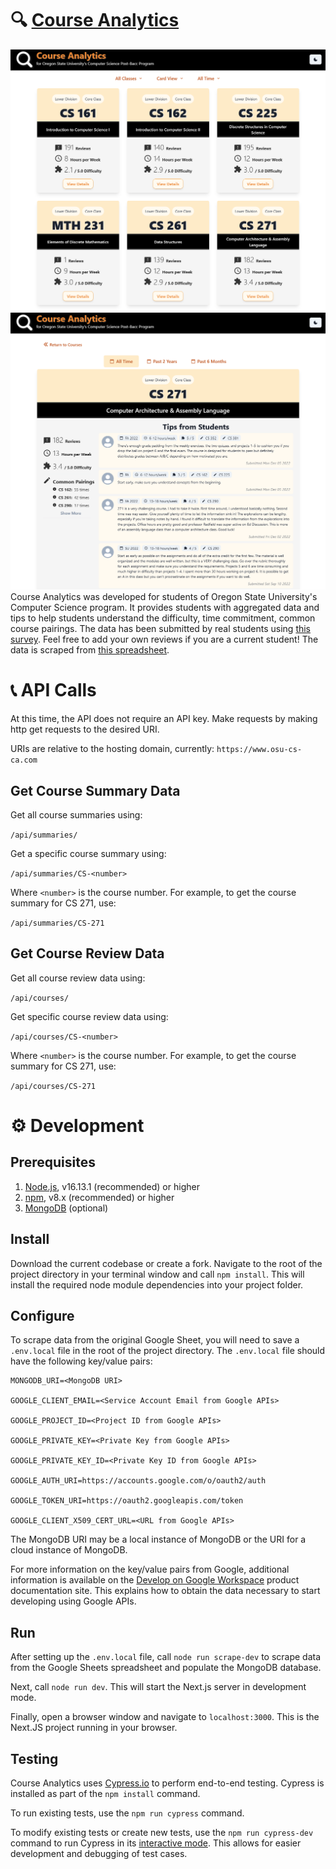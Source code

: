 # 🔍 [Course Analytics](https://www.osu-cs-ca.com/)

![Preview of Course Analytics Home Page](/public/images/preview-home.png?raw=true)
![Preview of Course Analytics Course Page](/public/images/preview-course.png?raw=true)
Course Analytics was developed for students of Oregon State University's Computer Science program. It provides students with aggregated data and tips to help students understand the difficulty, time commitment, common course pairings. The data has been submitted by real students using [this survey](https://docs.google.com/forms/d/e/1FAIpQLSeAWZa_OWYqwOte5yw4loGgE6hEUqOJOeSpmzStZF_HcufufQ/viewform). Feel free to add your own reviews if you are a current student! The data is scraped from [this spreadsheet](https://docs.google.com/spreadsheets/d/1MFBGJbOXVjtThgj5b6K0rv9xdsC1M2GQ0pJVB-8YCeU/edit#gid=2042942971).

# 📞 API Calls

At this time, the API does not require an API key. Make requests by making http get requests to the desired URI.

URIs are relative to the hosting domain, currently: `https://www.osu-cs-ca.com`

## Get Course Summary Data

Get all course summaries using:

`/api/summaries/`

Get a specific course summary using:

`/api/summaries/CS-<number>`

Where `<number>` is the course number. For example, to get the course summary for CS 271, use:

`/api/summaries/CS-271`

## Get Course Review Data

Get all course review data using:

`/api/courses/`

Get specific course review data using:

`/api/courses/CS-<number>`

Where `<number>` is the course number. For example, to get the course summary for CS 271, use:

`/api/courses/CS-271`

# ⚙️ Development

## Prerequisites

1. [Node.js](https://nodejs.dev/learn/how-to-install-nodejs), v16.13.1 (recommended) or higher
2. [npm](https://docs.npmjs.com/downloading-and-installing-node-js-and-npm), v8.x (recommended) or higher
3. [MongoDB](https://docs.mongodb.com/guides/server/install/) (optional)

## Install

Download the current codebase or create a fork. Navigate to the root of the project directory in your terminal window and call `npm install`. This will install the required node module dependencies into your project folder.

## Configure

To scrape data from the original Google Sheet, you will need to save a `.env.local` file in the root of the project directory. The `.env.local` file should have the following key/value pairs:

```
MONGODB_URI=<MongoDB URI>

GOOGLE_CLIENT_EMAIL=<Service Account Email from Google APIs>

GOOGLE_PROJECT_ID=<Project ID from Google APIs>

GOOGLE_PRIVATE_KEY=<Private Key from Google APIs>

GOOGLE_PRIVATE_KEY_ID=<Private Key ID from Google APIs>

GOOGLE_AUTH_URI=https://accounts.google.com/o/oauth2/auth

GOOGLE_TOKEN_URI=https://oauth2.googleapis.com/token

GOOGLE_CLIENT_X509_CERT_URL=<URL from Google APIs>
```

The MongoDB URI may be a local instance of MongoDB or the URI for a cloud instance of MongoDB.

For more information on the key/value pairs from Google, additional information is available on the [Develop on Google Workspace](https://developers.google.com/workspace/guides/get-started) product documentation site. This explains how to obtain the data necessary to start developing using Google APIs.

## Run

After setting up the `.env.local` file, call `node run scrape-dev` to scrape data from the Google Sheets spreadsheet and populate the MongoDB database.

Next, call `node run dev`. This will start the Next.js server in development mode.

Finally, open a browser window and navigate to `localhost:3000`. This is the Next.JS project running in your browser.

## Testing

Course Analytics uses [Cypress.io](https://www.cypress.io/) to perform end-to-end testing. Cypress is installed as part of the `npm install` command.

To run existing tests, use the `npm run cypress` command.

To modify existing tests or create new tests, use the `npm run cypress-dev` command to run Cypress in its [interactive mode](https://docs.cypress.io/guides/core-concepts/cypress-app). This allows for easier development and debugging of test cases.
